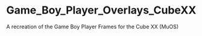# Game_Boy_Player_Overlays_CubeXX
A recreation of the Game Boy Player Frames for the Cube XX (MuOS)
